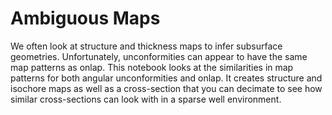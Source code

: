 # Ambiguous Maps
We often look at structure and thickness maps to infer subsurface geometries.
Unfortunately, unconformities can appear to have the same map patterns as
onlap. This notebook looks at the similarities in map patterns for both
angular unconformities and onlap. It creates structure and isochore maps as
well as a cross-section that you can decimate to see how similar cross-sections
can look with in a sparse well environment. 
